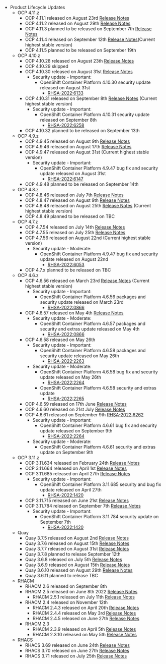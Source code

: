 - Product Lifecycle Updates
    - OCP 4.11.z
        - OCP 4.11.1 released on August 23rd [Release Notes](https://access.redhat.com/errata/RHBA-2022:6103)
        - OCP 4.11.2 released on August 29th [Release Notes](https://access.redhat.com/errata/RHBA-2022:6143)
        - OCP 4.11.3 planned to be released on September 7th [Release Notes](https://access.redhat.com/errata/RHBA-2022:6286)
        - OCP 4.11.4 released on September 12th [Release Notes](https://access.redhat.com/errata/RHBA-2022:6376)(Current highest stable version)
        - OCP 4.11.5 planned to be released on September 19th
    - OCP 4.10.z
        - OCP 4.10.28 released on August 23th [Release Notes](https://access.redhat.com/errata/RHBA-2022:6095) 
        - OCP 4.10.29 skipped
        - OCP 4.10.30 released on August 31st [Release Notes](https://access.redhat.com/errata/RHBA-2022:6133)
            - Security update - Important:
                - OpenShift Container Platform 4.10.30 security update released on August 31st
                    - [RHSA-2022:6133](https://access.redhat.com/errata/RHSA-2022:6133)
        - OCP 4.10.31 released on September 8th [Release Notes](https://access.redhat.com/errata/RHBA-2022:6259) (Current highest stable version)
            - Security update - Important:
                - OpenShift Container Platform 4.10.31 security update released on September 8th
                    - [RHSA-2022:6258](https://access.redhat.com/errata/RHSA-2022:6258)
        - OCP 4.10.32 planned to be released on September 13th 
    - OCP 4.9.z
        - OCP 4.9.45 released on August 9th [Release Notes](https://access.redhat.com/errata/RHBA-2022:5879)
        - OCP 4.9.46 released on August 17th [Release Notes](https://access.redhat.com/errata/RHBA-2022:6033) 
        - OCP 4.9.47 released on August 31st (Current highest stable version)
            - Security update - Important:
                - OpenShift Container Platform 4.9.47 bug fix and security update released on August 31st
                    - [RHSA-2022:6147](https://access.redhat.com/errata/RHSA-2022:6147)
        - OCP 4.9.48 planned to be released on September 14th
    - OCP 4.8.z
        - OCP 4.8.46 released on July 7th [Release Notes](https://access.redhat.com/errata/RHBA-2022:5424) 
        - OCP 4.8.47 released on August 9th [Release Notes](https://access.redhat.com/errata/RHBA-2022:5889) 
        - OCP 4.8.48 released on August 25th [Release Notes](https://access.redhat.com/errata/RHBA-2022:6099) (Current highest stable version)
        - OCP 4.8.49 planned to be released on TBC
    - OCP 4.7.z
        - OCP 4.7.54 released on July 14th [Release Notes](https://access.redhat.com/errata/RHSA-2022:5505)
        - OCP 4.7.55 released on July 25th [Release Notes](https://access.redhat.com/errata/RHSA-2022:5660) 
        - OCP 4.7.56 released on August 22nd (Current highest stable version)
            - Security update - Moderate:
                - OpenShift Container Platform 4.9.47 bug fix and security update released on August 22nd
                    - [RHSA-2022:6053](https://access.redhat.com/errata/RHSA-2022:6053) 
        - OCP 4.7.x planned to be released on TBC
    - OCP 4.6.z
        - OCP 4.6.56 released on March 23rd [Release Notes](https://access.redhat.com/errata/RHBA-2022:0867) (Current highest stable version)
            - Security update - Important:
                - OpenShift Container Platform 4.6.56 packages and security update released on March 23rd
                    - [RHSA-2022:0866](https://access.redhat.com/errata/RHSA-2022:0866)
        - OCP 4.6.57 released on May 4th [Release Notes](https://access.redhat.com/errata/RHBA-2022:1621)
            - Security update - Moderate:
                - OpenShift Container Platform 4.6.57 packages and security and extras update released on May 4th
                    - [RHSA-2022:0866](https://access.redhat.com/errata/RHSA-2022:1622)
        - OCP 4.6.58 released on May 26th 
            - Security update - Important:
                - OpenShift Container Platform 4.6.58 packages and security update released on May 26th
                    - [RHSA-2022:2263](https://access.redhat.com/errata/RHSA-2022:2263)
            - Security update - Moderate:
                - OpenShift Container Platform 4.6.58 bug fix and security update released on May 26th
                    - [RHSA-2022:2264](https://access.redhat.com/errata/RHSA-2022:2264)
                - OpenShift Container Platform 4.6.58 security and extras update
                    - [RHSA-2022:2265](https://access.redhat.com/errata/RHSA-2022:2265)
        - OCP 4.6.59 released on 17th June [Release Notes](https://access.redhat.com/errata/RHBA-2022:4948)
        - OCP 4.6.60 released on 21st July [Release Notes](https://access.redhat.com/errata/RHBA-2022:5572)
        - OCP 4.6.61 released on September 9th [RHSA-2022:6262](https://access.redhat.com/errata/RHSA-2022:6262)
            - Security update - Important:
                - OpenShift Container Platform 4.6.61 bug fix and security update released on September 9th
                    - [RHSA-2022:2264](https://access.redhat.com/errata/RHSA-2022:2264)
            - Security update - Moderate:
                - OpenShift Container Platform 4.6.61 security and extras update on September 9th
    - OCP 3.11.z
        - OCP 3.11.634 released on February 24th [Release Notes](https://access.redhat.com/errata/RHBA-2022:0556)
        - OCP 3.11.664 released on April 1st [Release Notes](https://access.redhat.com/errata/RHBA-2022:1033)
        - OCP 3.11.685 released on April 27th [Release Notes](https://access.redhat.com/errata/RHBA-2022:1421)
            - Security update - Important:
                - OpenShift Container Platform 3.11.685 security and bug fix update released on April 27th
                    - [RHSA-2022:1420](https://access.redhat.com/errata/RHSA-2022:1420)
        - OCP 3.11.715 released on June 21st [Release Notes](https://access.redhat.com/errata/RHSA-2022:4999)
        - OCP 3.11.784 released on September 7th [Release Notes](https://access.redhat.com/errata/RHBA-2022:6251)
            - Security update - Important:
                - OpenShift Container Platform 3.11.784 security update on September 7th
                    - [RHSA-2022:1420](https://access.redhat.com/errata/RHSA-2022:1420)
    - Quay
        - Quay 3.7.5 released on August 2nd [Release Notes](https://access.redhat.com/errata/RHBA-2022:5727)
        - Quay 3.7.6 released on August 15th [Release Notes](https://access.redhat.com/errata/RHBA-2022:5999)
        - Quay 3.7.7 released on August 31st [Release Notes](https://access.redhat.com/errata/RHBA-2022:6154)
        - Quay 3.7.8 planned to release September 12th
        - Quay 3.6.8 released on July 5th [Release Notes](https://access.redhat.com/errata/RHBA-2022:5417)
        - Quay 3.6.9 released on August 15th [Release Notes](https://access.redhat.com/errata/RHBA-2022:5801)
        - Quay 3.6.10 released on August 29th [Release Notes](https://access.redhat.com/errata/RHBA-2022:6153)
        - Quay 3.6.11 planned to release TBC
    - RHACM
        - RHACM 2.6 released on September 8th
        - RHACM 2.5 released on June 8th 2022 [Release Notes](https://access.redhat.com/errata/RHSA-2022:4956)
            - RHACM 2.5.1 released on July 11th [Release Notes](https://access.redhat.com/errata/RHSA-2022:5531)
        - RHACM 2.4 released on November 12th
            - RHACM 2.4.3 released on April 20th [Release Notes](https://access.redhat.com/errata/RHSA-2022:1476)
            - RHACM 2.4.4 released on May 3rd [Release Notes](https://access.redhat.com/errata/RHSA-2022:1681)
            - RHACM 2.4.5 released on June 27th [Release Notes](https://access.redhat.com/errata/RHSA-2022:5201)
        - RHACM 2.3
            - RHACM 2.3.9 released on April 5th [Release Notes](https://access.redhat.com/errata/RHBA-2022:1238)
            - RHACM 2.3.10 released on May 5th [Release Notes](https://access.redhat.com/errata/RHSA-2022:1715)
    - RHACS
        - RHACS 3.69 released on June 24th [Release Notes](https://access.redhat.com/errata/RHSA-2022:5188)
        - RHACS 3.70 released on June 27th [Release Notes](https://access.redhat.com/errata/RHSA-2022:4880)
        - RHACS 3.71 released on July 25th [Release Notes](https://access.redhat.com/errata/RHSA-2022:5704)
  

